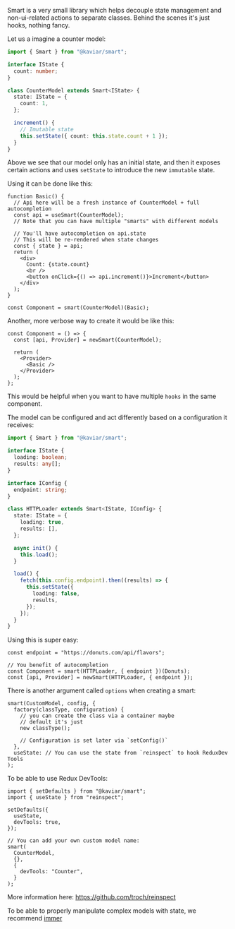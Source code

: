 Smart is a very small library which helps decouple state management and non-ui-related actions to separate classes. Behind the scenes it's just hooks, nothing fancy.

Let us a imagine a counter model:

```ts
import { Smart } from "@kaviar/smart";

interface IState {
  count: number;
}

class CounterModel extends Smart<IState> {
  state: IState = {
    count: 1,
  };

  increment() {
    // Imutable state
    this.setState({ count: this.state.count + 1 });
  }
}
```

Above we see that our model only has an initial state, and then it exposes certain actions and uses `setState` to introduce the new `immutable` state.

Using it can be done like this:

```tsx
function Basic() {
  // Api here will be a fresh instance of CounterModel + full autocompletion
  const api = useSmart(CounterModel);
  // Note that you can have multiple "smarts" with different models

  // You'll have autocompletion on api.state
  // This will be re-rendered when state changes
  const { state } = api;
  return (
    <div>
      Count: {state.count}
      <br />
      <button onClick={() => api.increment()}>Increment</button>
    </div>
  );
}

const Component = smart(CounterModel)(Basic);
```

Another, more verbose way to create it would be like this:

```tsx
const Component = () => {
  const [api, Provider] = newSmart(CounterModel);

  return (
    <Provider>
      <Basic />
    </Provider>
  );
};
```

This would be helpful when you want to have multiple `hooks` in the same component.

The model can be configured and act differently based on a configuration it receives:

```ts
import { Smart } from "@kaviar/smart";

interface IState {
  loading: boolean;
  results: any[];
}

interface IConfig {
  endpoint: string;
}

class HTTPLoader extends Smart<IState, IConfig> {
  state: IState = {
    loading: true,
    results: [],
  };

  async init() {
    this.load();
  }

  load() {
    fetch(this.config.endpoint).then((results) => {
      this.setState({
        loading: false,
        results,
      });
    });
  }
}
```

Using this is super easy:

```tsx
const endpoint = "https://donuts.com/api/flavors";

// You benefit of autocompletion
const Component = smart(HTTPLoader, { endpoint })(Donuts);
const [api, Provider] = newSmart(HTTPLoader, { endpoint });
```

There is another argument called `options` when creating a smart:

```tsx
smart(CustomModel, config, {
  factory(classType, configuration) {
    // you can create the class via a container maybe
    // default it's just
    new classType();

    // Configuration is set later via `setConfig()`
  },
  useState: // You can use the state from `reinspect` to hook ReduxDev Tools
);
```

To be able to use Redux DevTools:

```tsx
import { setDefaults } from "@kaviar/smart";
import { useState } from "reinspect";

setDefaults({
  useState,
  devTools: true,
});

// You can add your own custom model name:
smart(
  CounterModel,
  {},
  {
    devTools: "Counter",
  }
);
```

More information here: https://github.com/troch/reinspect

To be able to properly manipulate complex models with state, we recommend [immer](https://immerjs.github.io/immer/docs/introduction)
